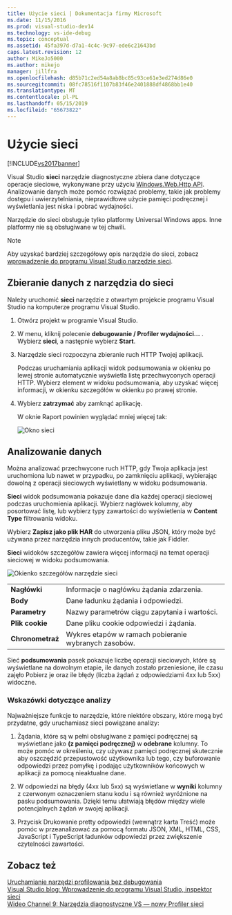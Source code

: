 ```yaml
---
title: Użycie sieci | Dokumentacja firmy Microsoft
ms.date: 11/15/2016
ms.prod: visual-studio-dev14
ms.technology: vs-ide-debug
ms.topic: conceptual
ms.assetid: 45fa397d-d7a1-4c4c-9c97-ede6c21643bd
caps.latest.revision: 12
author: MikeJo5000
ms.author: mikejo
manager: jillfra
ms.openlocfilehash: d85b71c2ed54a8ab8bc85c93ce61e3ed274d86e0
ms.sourcegitcommit: 08fc78516f1107b83f46e2401888df4868bb1e40
ms.translationtype: MT
ms.contentlocale: pl-PL
ms.lasthandoff: 05/15/2019
ms.locfileid: "65673822"
---
```

# <a name="network-usage"></a>Użycie sieci
[!INCLUDE[vs2017banner](../includes/vs2017banner.md)]

Visual Studio **sieci** narzędzie diagnostyczne zbiera dane dotyczące operacje sieciowe, wykonywane przy użyciu [Windows.Web.Http API](https://msdn.microsoft.com/library/windows/apps/windows.web.http.aspx). Analizowanie danych może pomóc rozwiązać problemy, takie jak problemy dostępu i uwierzytelniania, nieprawidłowe użycie pamięci podręcznej i wyświetlania jest niska i pobrać wydajności.  
  
 Narzędzie do sieci obsługuje tylko platformy Universal Windows apps. Inne platformy nie są obsługiwane w tej chwili.  
  
> [!NOTE]
> Aby uzyskać bardziej szczegółowy opis narzędzie do sieci, zobacz [wprowadzenie do programu Visual Studio narzędzie sieci](http://blogs.msdn.com/b/visualstudio/archive/2015/05/04/introducing-visual-studio-s-network-tool.aspx).  
  
## <a name="collecting-network-tool-data"></a>Zbieranie danych z narzędzia do sieci  
 Należy uruchomić **sieci** narzędzie z otwartym projekcie programu Visual Studio na komputerze programu Visual Studio.  
  
1. Otwórz projekt w programie Visual Studio.  
  
2. W menu, kliknij polecenie **debugowanie / Profiler wydajności...** . Wybierz **sieci**, a następnie wybierz **Start**.  
  
3. Narzędzie sieci rozpoczyna zbieranie ruch HTTP Twojej aplikacji.  
  
    Podczas uruchamiania aplikacji widok podsumowania w okienku po lewej stronie automatycznie wyświetla listę przechwyconych operacji HTTP. Wybierz element w widoku podsumowania, aby uzyskać więcej informacji, w okienku szczegółów w okienku po prawej stronie.  
  
4. Wybierz **zatrzymać** aby zamknąć aplikację.  
  
   W oknie Raport powinien wyglądać mniej więcej tak:  
  
   ![Okno sieci](../profiling/media/network-fullwindow.png "NETWORK_FullWindow")  
  
## <a name="analyzing-data"></a>Analizowanie danych  
 Można analizować przechwycone ruch HTTP, gdy Twoja aplikacja jest uruchomiona lub nawet w przypadku, po zamknięciu aplikacji, wybierając dowolną z operacji sieciowych wyświetlany w widoku podsumowania.  
  
 **Sieci** widok podsumowania pokazuje dane dla każdej operacji sieciowej podczas uruchomienia aplikacji. Wybierz nagłówek kolumny, aby posortować listę, lub wybierz typy zawartości do wyświetlenia w **Content Type** filtrowania widoku.  
  
 Wybierz **Zapisz jako plik HAR** do utworzenia pliku JSON, który może być używana przez narzędzia innych producentów, takie jak Fiddler.  
  
 **Sieci** widoków szczegółów zawiera więcej informacji na temat operacji sieciowej w widoku podsumowania.  
  
 ![Okienko szczegółów narzędzie sieci](../profiling/media/network-detailsviewpane.png "NETWORK_DetailsViewPane")  
  
|||  
|-|-|  
|**Nagłówki**|Informacje o nagłówku żądania zdarzenia.|  
|**Body**|Dane ładunku żądania i odpowiedzi.|  
|**Parametry**|Nazwy parametrów ciągu zapytania i wartości.|  
|**Plik cookie**|Dane pliku cookie odpowiedzi i żądania.|  
|**Chronometraż**|Wykres etapów w ramach pobieranie wybranych zasobów.|  
  
 Sieć **podsumowania** pasek pokazuje liczbę operacji sieciowych, które są wyświetlane na dowolnym etapie, ile danych zostało przeniesione, ile czasu zajęło Pobierz je oraz ile błędy (liczba żądań z odpowiedziami 4xx lub 5xx) widoczne.  
  
### <a name="analysis-tips"></a>Wskazówki dotyczące analizy  
 Najważniejsze funkcje to narzędzie, które niektóre obszary, które mogą być przydatne, gdy uruchamiasz sieci powiązane analizy:  
  
1. Żądania, które są w pełni obsługiwane z pamięci podręcznej są wyświetlane jako **(z pamięci podręcznej)** w **odebrane** kolumny. To może pomóc w określeniu, czy używasz pamięci podręcznej skutecznie aby oszczędzić przepustowość użytkownika lub tego, czy buforowanie odpowiedzi przez pomyłkę i podając użytkowników końcowych w aplikacji za pomocą nieaktualne dane.  
  
2. W odpowiedzi na błędy (4xx lub 5xx) są wyświetlane w **wyniki** kolumny z czerwonym oznaczeniem stanu kodu i są również wyróżnione na pasku podsumowania. Dzięki temu ułatwiają błędów między wiele potencjalnych żądań w swojej aplikacji.  
  
3. Przycisk Drukowanie pretty odpowiedzi (wewnątrz karta Treść) może pomóc w przeanalizować za pomocą formatu JSON, XML, HTML, CSS, JavaScript i TypeScript ładunków odpowiedzi przez zwiększenie czytelności zawartości.  
  
## <a name="see-also"></a>Zobacz też  
 [Uruchamianie narzędzi profilowania bez debugowania](https://msdn.microsoft.com/library/e97ce1a4-62d6-4b8e-a2f7-61576437ff01)   
 [Visual Studio blog: Wprowadzenie do programu Visual Studio, inspektor sieci](http://go.microsoft.com/fwlink/?LinkId=535022)   
 [Wideo Channel 9: Narzędzia diagnostyczne VS — nowy Profiler sieci](http://channel9.msdn.com/Series/ConnectOn-Demand/206)

